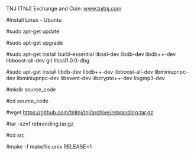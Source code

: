 
TNJ (TNJ)
Exchange and Coin: www.tnjtnj.com



#Install Linux - Ubuntu

#sudo apt-get update

#sudo apt-get upgrade


#sudo apt-get install build-essential libssl-dev libdb-dev libdb++-dev libboost-all-dev git libssl1.0.0-dbg

#sudo apt-get install libdb-dev libdb++-dev libboost-all-dev libminiupnpc-dev libminiupnpc-dev libevent-dev libcrypto++-dev libgmp3-dev

#mkdir source_code

#cd source_code

#wget https://github.com/tnjtnj/tnj/archive/rebranding.tar.gz

#tar -xzvf rebranding.tar.gz

#cd src

#make -f makefile.unix RELEASE=1
